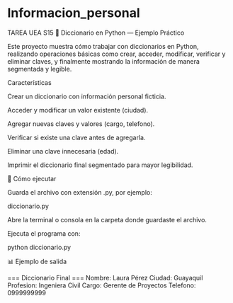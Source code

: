 # Informacion_personal
TAREA UEA S15
📝 Diccionario en Python — Ejemplo Práctico

Este proyecto muestra cómo trabajar con diccionarios en Python, realizando operaciones básicas como crear, acceder, modificar, verificar y eliminar claves, y finalmente mostrando la información de manera segmentada y legible.

Características

Crear un diccionario con información personal ficticia.

Acceder y modificar un valor existente (ciudad).

Agregar nuevas claves y valores (cargo, telefono).

Verificar si existe una clave antes de agregarla.

Eliminar una clave innecesaria (edad).

Imprimir el diccionario final segmentado para mayor legibilidad.

🚀 Cómo ejecutar

Guarda el archivo con extensión .py, por ejemplo:

diccionario.py


Abre la terminal o consola en la carpeta donde guardaste el archivo.

Ejecuta el programa con:

python diccionario.py

📊 Ejemplo de salida

=== Diccionario Final ===
Nombre: Laura Pérez
Ciudad: Guayaquil
Profesion: Ingeniera Civil
Cargo: Gerente de Proyectos
Telefono: 0999999999
